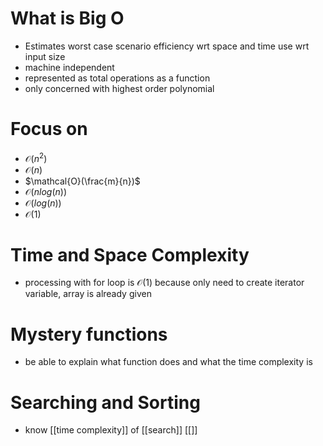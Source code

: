
# What is Big O
- Estimates worst case scenario efficiency wrt space and time use wrt input size
- machine independent
- represented as total operations as a function
- only concerned with highest order polynomial

# Focus on
- $\mathcal{O}(n^2)$
- $\mathcal{O}(n)$
- $\mathcal{O}(\frac{m}{n})$
-  $\mathcal{O}(nlog(n))$
- $\mathcal{O}(log(n))$
- $\mathcal{O}(1)$

# Time and Space Complexity
- processing with for loop is $\mathcal{O}(1)$ because only need to create iterator variable, array is already given

# Mystery functions
- be able to explain what function does and what the time complexity is

# Searching and Sorting
- know [[time complexity]] of [[search]] [[]]
